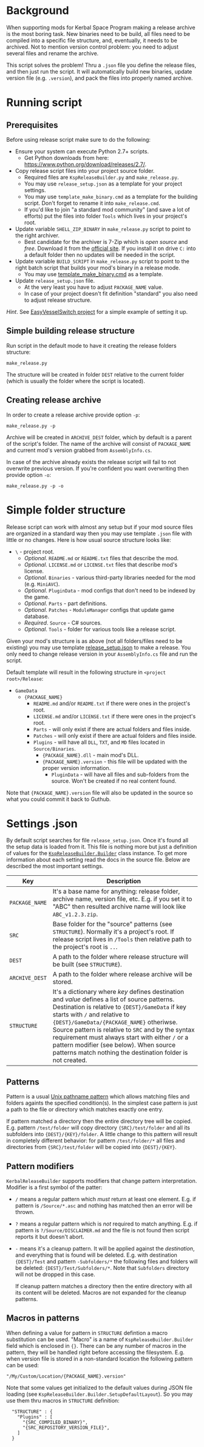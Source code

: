 # Background

When supporting mods for Kerbal Space Program making a release archive is the most boring task. New binaries need to be build, all
files need to be compiled into a specific file structure, and, eventually, it needs to be archived. Not to mention version control
problem: you need to adjust several files and rename the archive.

This script solves the problem! Thru a `.json` file you define the release files, and then just run the script. It will automatically
build new binaries, update version file (e.g. `.version`), and pack the files into properly named archive.

# Running script

## Prerequisites

Before using release script make sure to do the following:

* Ensure your system can execute Python 2.7+ scripts.
  - Get Python downloads from here: https://www.python.org/download/releases/2.7/.
* Copy release script files into your project source folder.
  - Required files are `KspReleaseBuilder.py` and `make_release.py`.
  - You may use `release_setup.json` as a template for your project settings.
  - You may use `template_make_binary.cmd` as a template for the building script. Don't forget to rename it into `make_release.cmd`.
  - If you'd like to join "a standard mod community" (and save a lot of efforts) put the files into folder `Tools` which lives in
    your project's root.
* Update variable `SHELL_ZIP_BINARY` in `make_release.py` script to point to the right archiver.
  - Best candidate for the archiver is 7-Zip which is _open source_ and _free_.
    Download it from the [official site](http://www.7-zip.org/download.html).  If you install it on drive `C:` into a default folder
    then no updates will be needed in the script.
* Update variable `BUILD_SCRIPT` in `make_release.py` script to point to the right batch script that builds your mod's binary in
  a release mode.
   * You may use
    [template_make_binary.cmd](https://github.com/ihsoft/KerbalReleaseBuilder/blob/master/template_make_binary.cmd) as a template.
* Update `release_setup.json` file.
  * At the very least you have to adjust `PACKAGE_NAME` value.
  * In case of your project doesn't fit definition "standard" you also need to adjust release structure.

*Hint*. See [EasyVesselSwitch project](https://github.com/ihsoft/EasyVesselSwitch/tree/master/Tools) for a simple example of setting
it up.

## Simple building release structure

Run script in the default mode to have it creating the release folders structure:
```
make_release.py
````

The structure will be created in folder `DEST` relative to the current folder (which is usually the folder where the script is located).

## Creating release archive

In order to create a release archive provide option `-p`:
```
make_release.py -p
````

Archive will be created in `ARCHIVE_DEST` folder, which by default is a parent of the script's folder. The name of the archive
will consist of `PACKAGE_NAME` and current mod's version grabbed from `AssemblyInfo.cs`.

In case of the archive already exists the release script will fail to not overwrite previous version. If you're confident you want
overwriting then provide option `-o`:

```
make_release.py -p -o
````

# Simple folder structure

Release script can work with almost any setup but if your mod source files are organized in a standard way then you may use template
`.json` file with little or no changes. Here is how usual source structure looks like:

* `\` - project root.
  * _Optional_. `README.md` or `README.txt` files that describe the mod.
  * _Optional_. `LICENSE.md` or `LICENSE.txt` files that describe mod's license.
  * _Optional_. `Binaries` - various third-party libraries needed for the mod (e.g. `MiniAVC`).
  * _Optional_. `PluginData` - mod configs that don't need to be indexed by the game.
  * _Optional_. `Parts` - part definitions.
  * _Optional_. `Patches` - `ModuleManager` configs that update game database.
  * _Required_. `Source` - C# sources.
  * _Optional_. `Tools` - folder for various tools like a release script.

Given your mod's structure is as above (not all folders/files need to be existing) you may use template
[release_setup.json](https://github.com/ihsoft/KerbalReleaseBuilder/blob/master/release_setup.json) to make a release.
You only need to change release version in your `AssemblyInfo.cs` file and run the script.

Default template will result in the following structure in `<project root>/Release`:

* `GameData`
  * `{PACKAGE_NAME}`
    * `README.md` and/or `README.txt` if there were ones in the project's root.
    * `LICENSE.md` and/or `LICENSE.txt` if there were ones in the project's root.
    * `Parts` - will only exist if there are actual folders and files inside.
    * `Patches` - will only exist if there are actual folders and files inside.
    * `Plugins` - will have all `DLL`, `TXT`, and `MD` files located in `Source/Binaries`.
      * `{PACKAGE_NAME}.dll` - main mod's DLL.
      * `{PACKAGE_NAME}.version` - this file will be updated with the proper version information.
        * `PluginData` - will have all files and sub-folders from the source. Won't be created if no real content found.

Note that `{PACKAGE_NAME}.version` file will also be updated in the source so what you could commit it back to Guthub.
        

# Settings .json

By default script searches for file `release_setup.json`. Once it's found all the setup data is loaded from it. This file is nothing
more but just a definition of values for the
[`KspReleaseBuilder.Builder`](https://github.com/ihsoft/KerbalReleaseBuilder/blob/master/KspReleaseBuilder.py) class instance.
To get more information about each setting read the docs in the source file. Below are described the most important settings.

| Key | Description |
|-----|-------------|
| `PACKAGE_NAME` | It's a base name for anything: release folder, archive name, version file, etc. E.g. if you set it to "ABC" then resulted archive name will look like `ABC_v1.2.3.zip`. |
| `SRC` | Base folder for the "source" patterns (see `STRUCTURE`). Normally it's a project's root. If release script lives in `/Tools` then relative path to the project's root is `..`. |
| `DEST` | A path to the folder where release structure will be built (see `STRUCTURE`). |
| `ARCHIVE_DEST` | A path to the folder where release archive will be stored. |
| `STRUCTURE` | It's a dictionary where _key_ defines destination and _value_ defines a list of source patterns. Destination is relative to `{DEST}/GameData` if key starts with `/` and relative to `{DEST}/GameData/{PACKAGE_NAME}` otheriwse. Source pattern is relative to `SRC` and by the syntax requirement must always start with either `/` or a pattern modifier (see below). When source patterns match nothing the destination folder is not created. |

## Patterns

Pattern is a usual [Unix pathname pattern](http://pubs.opengroup.org/onlinepubs/000095399/utilities/xcu_chap02.html#tag_02_13)
which allows matching files and folders againts the specified condition(s). In the simplest case pattern is just a path to the file or directory which matches exactly one entry.

If pattern matched a directory then the entire directory tree will be copied. E.g. pattern `/test/folder` will copy directory
`{SRC}/test/folder` and all its subfolders into `{DEST}/{KEY}/folder`. A little change to this pattern will result in completely
different behavior: for pattern `/test/folder/*` all files and directories from `{SRC}/test/folder` will be copied into `{DEST}/{KEY}`.

## Pattern modifiers

`KerbalReleaseBuilder` supports modifiers that change pattern interpretation. Modifier is a first symbol of the patter:
* `/` means a regular pattern which _must_ return at least one element. E.g. if pattern is `/Source/*.asc` and nothing has matched then
  an error will be thrown.
* `?` means a regular pattern which is _not_ required to match anything. E.g. if pattern is `?/Source/DISCLAIMER.md` and the file is
  not found then script reports it but doesn't abort.
* `-` means it's a cleanup pattern. It will be applied against the _destination_, and everything that is found will be deleted. E.g.
  with destination `{DEST}/Test` and pattern `-Subfolders/*` the following files and folders will be deleted: 
  `{DEST}/Test/Subfolders/*`. Note that `Subfolders` directory will not be dropped in this case.
  
  If cleanup pattern matches a directory then the entire directory with all its content will be deleted. Macros are not expanded
  for the cleanup patterns.

## Macros in patterns

When defining a value for pattern in `STRUCTURE` defintion a macro substitution can be used. "Macro" is a name of
`KspReleaseBuilder.Builder` field which is enclosed in `{}`. There can be any number of macros in the pattern, they will be
handled right before accessing the filesystem. E.g. when version file is stored in a non-standard location the following pattern can
be used:
```
"/My/Custom/Location/{PACKAGE_NAME}.version"
```

Note that some values get initialized to the default values during JSON file loading (see 
`KspReleaseBuilder.Builder.SetupDefaultLayout`). So you may use them thru macros in `STRUCTURE` definition:
```
  "STRUCTURE" : {
    "Plugins" : [
      "{SRC_COMPILED_BINARY}",
      "{SRC_REPOSITORY_VERSION_FILE}",
    ]
  }
```
